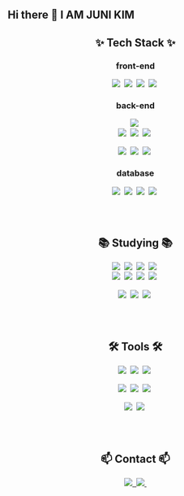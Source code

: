 ## Hi there 👋 I AM JUNI KIM

<!--
**kimjunheee/kimjunheee** is a ✨ _special_ ✨ repository because its `README.md` (this file) appears on your GitHub profile.

Here are some ideas to get you started:

- 🔭 I’m currently working on ...
- 🌱 I’m currently learning ...
- 👯 I’m looking to collaborate on ...
- 🤔 I’m looking for help with ...
- 💬 Ask me about ...
- 📫 How to reach me: ...
- 😄 Pronouns: ...
- ⚡ Fun fact: ...
-->
<h2 align="center">✨ Tech Stack ✨</h2>
<div align="center">
  <h3>front-end</h3>
  <img src="https://img.shields.io/badge/HTML5-E34F26?style=for-the-badge&logo=HTML5&logoColor=white">&nbsp
  <img src="https://img.shields.io/badge/CSS3-1572B6?style=for-the-badge&logo=CSS3&logoColor=white">&nbsp
  <img src="https://img.shields.io/badge/JavaScript-F7DF1E?style=for-the-badge&logo=JavaScript&logoColor=white">&nbsp
  <img src="https://img.shields.io/badge/jquery-0769AD?style=for-the-badge&logo=jquery&logoColor=white">&nbsp
  <h3>back-end</h3>
  <div>
    <img src="https://img.shields.io/badge/java-007396?style=for-the-badge&logo=OpenJDK&logoColor=white">&nbsp
  </div>
  <div>
    <img src="https://img.shields.io/badge/apachetomcat-F8DC75?style=for-the-badge&logo=apachetomcat&logoColor=white">&nbsp
    <img src="https://img.shields.io/badge/mybatis-2C2C32?style=for-the-badge" />&nbsp
    <img src="https://img.shields.io/badge/JPA-2C2C32?style=for-the-badge" />&nbsp
  </div>
  <br>
  <div>
    <img src="https://img.shields.io/badge/linux-FCC624?style=for-the-badge&logo=linux&logoColor=white">&nbsp
    <img src="https://img.shields.io/badge/ansible-EE0000?style=for-the-badge&logo=ansible&logoColor=white">&nbsp
    <img src="https://img.shields.io/badge/jinja2-B41717?style=for-the-badge&logo=jinja&logoColor=white">&nbsp
  </div>
  <h3>database</h3>
  <img src="https://img.shields.io/badge/oracle-F80000?style=for-the-badge&logo=oracle&logoColor=white">&nbsp
  <img src="https://img.shields.io/badge/mariadb-003545?style=for-the-badge&logo=mariadb&logoColor=white">&nbsp
  <img src="https://img.shields.io/badge/mysql-4479A1?style=for-the-badge&logo=mysql&logoColor=white">&nbsp
  <img src="https://img.shields.io/badge/postgresql-4169E1?style=for-the-badge&logo=postgresql&logoColor=white">&nbsp
</div>

<br><br>

<h2 align="center">📚 Studying 📚</h2>
<div align="center">
  <img src="https://img.shields.io/badge/typescript-007ACC.svg?style=for-the-badge&logo=typescript&logoColor=white" />&nbsp
  <img src="https://img.shields.io/badge/React-61DAFB?style=for-the-badge&logo=React&logoColor=white">&nbsp
  <img src="https://img.shields.io/badge/tailwindcss-06B6D4?style=for-the-badge&logo=tailwindcss&logoColor=white">&nbsp
  <img src="https://img.shields.io/badge/shadcnui-000000?style=for-the-badge&logo=shadcnui&logoColor=white" />&nbsp
</div> 
<div align="center">
  <img src="https://img.shields.io/badge/React%20Query-FF4154?style=for-the-badge&logo=react%20query&logoColor=white" />&nbsp
  <img src="https://img.shields.io/badge/zustand-2C2C32?style=for-the-badge" />&nbsp
  <img src="https://img.shields.io/badge/firebase-DD2C00?style=for-the-badge&logo=firebase&logoColor=white" />&nbsp
  <img src="https://img.shields.io/badge/axios-5A29E4?style=for-the-badge&logo=axios&logoColor=white" />&nbsp
</div>
<br>
<div align="center">
  <img src="https://img.shields.io/badge/nginx-DD2C00?style=for-the-badge&logo=nginx&logoColor=white" />&nbsp
  <img src="https://img.shields.io/badge/Jboss-2C2C32?style=for-the-badge" />&nbsp
  <img src="https://img.shields.io/badge/wildfly-2C2C32?style=for-the-badge" />&nbsp
</div>

<br><br>

<h2 align="center">🛠 Tools 🛠</h2>
<div align="center">
  <img src="https://img.shields.io/badge/Eclipse-2C2255?style=for-the-badge&logo=eclipseide&logoColor=white">&nbsp
  <img src="https://img.shields.io/badge/Spring-6DB33F?style=for-the-badge&logo=Spring&logoColor=white">&nbsp
  <img src="https://img.shields.io/badge/springboot-6DB33F?style=for-the-badge&logo=springboot&logoColor=white">&nbsp
</div>
<br>
<div align="center">
  <img src="https://img.shields.io/badge/git-F05033.svg?style=for-the-badge&logo=git&logoColor=white" />&nbsp
  <img src="https://img.shields.io/badge/github-181717.svg?style=for-the-badge&logo=github&logoColor=white" />&nbsp
  <img src="https://img.shields.io/badge/Notion-F3F3F3.svg?style=for-the-badge&logo=notion&logoColor=black" />&nbsp
</div>
<br>
<div align="center">
  <img src="https://img.shields.io/badge/figma-F24E1E.svg?style=for-the-badge&logo=figma&logoColor=white" />&nbsp
  <img src="https://img.shields.io/badge/VSCode-2C2C32.svg?style=for-the-badge&logo=visual-studio-code&logoColor=22ABF3" />&nbsp
</div>

<br><br>

<h2 align="center">📫 Contact 📫</h2>
<div align="center">
  <a href="mailto:junipang0826@gmail.com">
    <img
      src="https://img.shields.io/badge/junipang0826@gmail.com-D14836?style=for-the-badge&logo=gmail&logoColor=white"/>&nbsp
  </a>
  <a href="mailto:junipang0826@naver.com">
    <img
      src="https://img.shields.io/badge/junipang0826@naver.com-03C75A?style=for-the-badge&logo=naver&logoColor=white"/>&nbsp
  </a>
</div>

